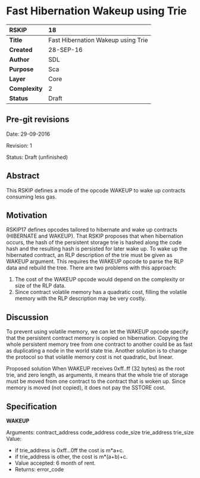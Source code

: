 # Fast Hibernation Wakeup using Trie

|RSKIP          |18           |
| :------------ |:-------------|
|**Title**      |Fast Hibernation Wakeup using Trie |
|**Created**    |28-SEP-16 |
|**Author**     |SDL |
|**Purpose**    |Sca |
|**Layer**      |Core |
|**Complexity** |2 |
|**Status**     |Draft |

## Pre-git revisions

Date: 29-09-2016

Revision: 1

Status: Draft (unfinished)

## Abstract

This RSKIP defines a mode of the opcode WAKEUP to wake up contracts consuming less gas. 

## Motivation

RSKIP17 defines opcodes tailored to hibernate and wake up contracts (HIBERNATE and WAKEUP). That RSKIP proposes that when hibernation occurs, the hash of the persistent storage trie is hashed along the code hash and the resulting hash is persisted for later wake up. To wake up the hibernated contract, an RLP description of the trie must be given as WAKEUP argument. This requires the WAKEUP opcode to parse the RLP data and rebuild the tree. There are two problems with this approach:

1. The cost of the WAKEUP opcode would depend on the complexity or size of the RLP data. 
2. Since contract volatile memory has a quadratic cost, filling the volatile memory with the RLP description may be very costly.

##  Discussion

To prevent using volatile memory, we can let the WAKEUP opcode specify that the persistent contract memory is copied on hibernation. Copying the whole persistent memory tree from one contract to another could be as fast as duplicating a node in the world state trie. Another solution is to change the protocol so that volatile memory cost is not quadratic, but linear.

Proposed solution
When WAKEUP receives 0xff..ff (32 bytes) as the root trie, and zero length, as arguments, it means that the whole trie of storage must be moved from one contract to the contract that is woken up. Since memory is moved (not copied), it does not pay the SSTORE cost.
 
##  Specification

**WAKEUP**

Arguments: contract_address code_address code_size trie_address trie_size
Value: 

* if trie_address is 0xff...0ff the cost is m*a+c.
* if trie_address is other, the cost is m*(a+b)+c.
* Value accepted: 6 month of rent.
* Returns: error_code
